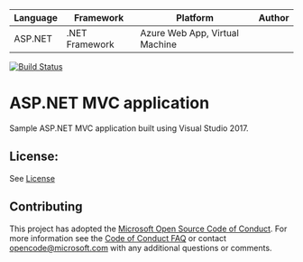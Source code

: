 | Language | Framework | Platform | Author |
| -------- | -------- |--------|--------|
| ASP.NET | .NET Framework | Azure Web App, Virtual Machine| |

[![Build Status](https://dev.azure.com/CodeCrafter96/Consolidamento_pipelines/_apis/build/status/Dotnet%20%E2%80%93%20aspnet%20%E2%80%93%20mssqldb?branchName=master)](https://dev.azure.com/CodeCrafter96/Consolidamento_pipelines/_build/latest?definitionId=5&branchName=master)

# ASP.NET MVC application

Sample ASP.NET MVC application built using Visual Studio 2017.

## License:

See [License](#)

## Contributing

This project has adopted the [Microsoft Open Source Code of Conduct](https://opensource.microsoft.com/codeofconduct/). For more information see the [Code of Conduct FAQ](https://opensource.microsoft.com/codeofconduct/faq/) or contact [opencode@microsoft.com](mailto:opencode@microsoft.com) with any additional questions or comments.

